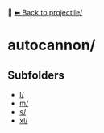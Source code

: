 📁 [⬅ Back to projectile/](../README.md)

# autocannon/


## Subfolders
- [l/](./l/README.md)
- [m/](./m/README.md)
- [s/](./s/README.md)
- [xl/](./xl/README.md)